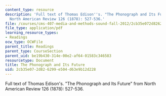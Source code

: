 ```yaml
---
content_type: resource
description: 'Full text of Thomas Edison''s. "The Phonograph and Its Future" from
  North American Review 126 (1878): 527-536.'
file: /courses/cms-407-media-and-methods-sound-fall-2012/2cb35e072d826299e504d63e9b12d228_MITCMS_407F12_Edison.pdf
file_type: application/pdf
learning_resource_types:
- Readings
ocw_type: OCWFile
parent_title: Readings
parent_type: CourseSection
parent_uid: be19b430-314e-00e2-af64-01583c346583
resourcetype: Document
title: The Phonograph and Its Future
uid: 2cb35e07-2d82-6299-e504-d63e9b12d228
---
```

Full text of Thomas Edison's. "The Phonograph and Its Future" from North American Review 126 (1878): 527-536.

